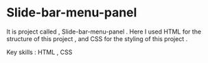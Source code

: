 # Slide-bar-menu-panel
It is project called , Slide-bar-menu-panel . Here I used HTML for the structure of this project , and CSS for the styling of this project .  

Key skills : HTML , CSS
